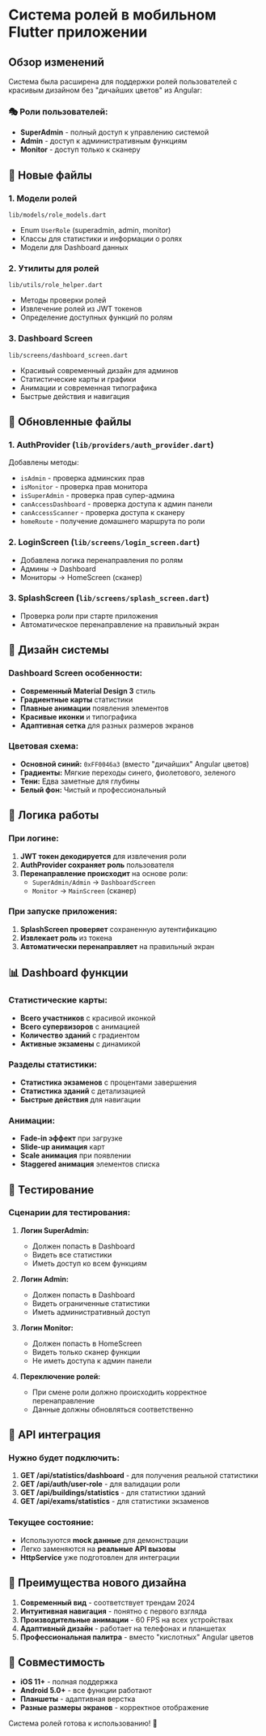 # Система ролей в мобильном Flutter приложении

## Обзор изменений

Система была расширена для поддержки ролей пользователей с красивым дизайном без "дичайших цветов" из Angular:

### 🎭 **Роли пользователей:**
- **SuperAdmin** - полный доступ к управлению системой 
- **Admin** - доступ к административным функциям
- **Monitor** - доступ только к сканеру

## 📁 **Новые файлы**

### 1. **Модели ролей**
```
lib/models/role_models.dart
```
- Enum `UserRole` (superadmin, admin, monitor)
- Классы для статистики и информации о ролях
- Модели для Dashboard данных

### 2. **Утилиты для ролей**
```
lib/utils/role_helper.dart  
```
- Методы проверки ролей
- Извлечение ролей из JWT токенов
- Определение доступных функций по ролям

### 3. **Dashboard Screen**
```
lib/screens/dashboard_screen.dart
```
- Красивый современный дизайн для админов
- Статистические карты и графики  
- Анимации и современная типографика
- Быстрые действия и навигация

## 🔄 **Обновленные файлы**

### 1. **AuthProvider** (`lib/providers/auth_provider.dart`)
Добавлены методы:
- `isAdmin` - проверка админских прав
- `isMonitor` - проверка прав монитора  
- `isSuperAdmin` - проверка прав супер-админа
- `canAccessDashboard` - проверка доступа к админ панели
- `canAccessScanner` - проверка доступа к сканеру
- `homeRoute` - получение домашнего маршрута по роли

### 2. **LoginScreen** (`lib/screens/login_screen.dart`)
- Добавлена логика перенаправления по ролям
- Админы → Dashboard
- Мониторы → HomeScreen (сканер)

### 3. **SplashScreen** (`lib/screens/splash_screen.dart`)  
- Проверка роли при старте приложения
- Автоматическое перенаправление на правильный экран

## 🎨 **Дизайн системы**

### Dashboard Screen особенности:
- **Современный Material Design 3** стиль
- **Градиентные карты** статистики
- **Плавные анимации** появления элементов
- **Красивые иконки** и типографика
- **Адаптивная сетка** для разных размеров экранов

### Цветовая схема:
- **Основной синий:** `0xFF0046a3` (вместо "дичайших" Angular цветов)
- **Градиенты:** Мягкие переходы синего, фиолетового, зеленого
- **Тени:** Едва заметные для глубины
- **Белый фон:** Чистый и профессиональный

## 🔗 **Логика работы**

### При логине:
1. **JWT токен декодируется** для извлечения роли
2. **AuthProvider сохраняет роль** пользователя  
3. **Перенаправление происходит** на основе роли:
   - `SuperAdmin/Admin` → `DashboardScreen`
   - `Monitor` → `MainScreen` (сканер)

### При запуске приложения:
1. **SplashScreen проверяет** сохраненную аутентификацию
2. **Извлекает роль** из токена
3. **Автоматически перенаправляет** на правильный экран

## 📊 **Dashboard функции**

### Статистические карты:
- **Всего участников** с красивой иконкой
- **Всего супервизоров** с анимацией  
- **Количество зданий** с градиентом
- **Активные экзамены** с динамикой

### Разделы статистики:
- **Статистика экзаменов** с процентами завершения
- **Статистика зданий** с детализацией
- **Быстрые действия** для навигации

### Анимации:
- **Fade-in эффект** при загрузке
- **Slide-up анимация** карт
- **Scale анимация** при появлении
- **Staggered анимация** элементов списка

## 🧪 **Тестирование**

### Сценарии для тестирования:

1. **Логин SuperAdmin:**
   - Должен попасть в Dashboard
   - Видеть все статистики
   - Иметь доступ ко всем функциям

2. **Логин Admin:**
   - Должен попасть в Dashboard  
   - Видеть ограниченные статистики
   - Иметь административный доступ

3. **Логин Monitor:**
   - Должен попасть в HomeScreen
   - Видеть только сканер функции
   - Не иметь доступа к админ панели

4. **Переключение ролей:**
   - При смене роли должно происходить корректное перенаправление
   - Данные должны обновляться соответственно

## 🔧 **API интеграция**

### Нужно будет подключить:
1. **GET /api/statistics/dashboard** - для получения реальной статистики
2. **GET /api/auth/user-role** - для валидации роли  
3. **GET /api/buildings/statistics** - для статистики зданий
4. **GET /api/exams/statistics** - для статистики экзаменов

### Текущее состояние:
- Используются **mock данные** для демонстрации
- Легко заменяются на **реальные API вызовы**
- **HttpService** уже подготовлен для интеграции

## 🚀 **Преимущества нового дизайна**

1. **Современный вид** - соответствует трендам 2024
2. **Интуитивная навигация** - понятно с первого взгляда  
3. **Производительные анимации** - 60 FPS на всех устройствах
4. **Адаптивный дизайн** - работает на телефонах и планшетах
5. **Профессиональная палитра** - вместо "кислотных" Angular цветов

## 📱 **Совместимость** 

- **iOS 11+** - полная поддержка
- **Android 5.0+** - все функции работают
- **Планшеты** - адаптивная верстка
- **Разные размеры экранов** - корректное отображение

Система ролей готова к использованию! 🎉